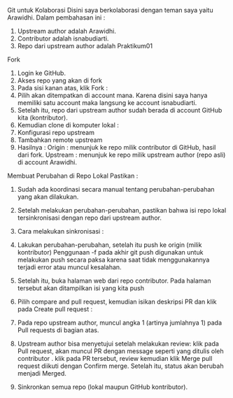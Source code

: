 Git untuk Kolaborasi
Disini saya berkolaborasi dengan teman saya yaitu Arawidhi.
Dalam pembahasan ini :
1.	Upstream author adalah Arawidhi.
2.	Contributor adalah isnabudiarti.
3.	Repo dari upstream author adalah Praktikum01 
 

Fork 
1.	Login ke GitHub.
2.	Akses repo yang akan di fork
3.	Pada sisi kanan atas, klik Fork :
4.	Pilih akan ditempatkan di account mana. Karena disini saya hanya memiliki satu account maka langsung ke account isnabudiarti.
5.	Setelah itu, repo dari upstream author sudah berada di account GitHub kita (kontributor).
6.	Kemudian clone di komputer lokal :
7.	Konfigurasi repo upstream 
8.	Tambahkan remote upstream
9.	Hasilnya : 
Origin : menunjuk ke repo milik contributor di GitHub, hasil dari fork.
Upstream : menunjuk ke repo milik upstream author (repo asli) di account Arawidhi. 

Membuat Perubahan di Repo Lokal
Pastikan :
1.	Sudah ada koordinasi secara manual tentang perubahan-perubahan yang akan dilakukan.
2.	Setelah melakukan perubahan-perubahan, pastikan bahwa isi repo lokal tersinkronisasi dengan repo dari upstream author. 
3.	Cara melakukan sinkronisasi :

4.	Lakukan perubahan-perubahan, setelah itu push ke origin (milik kontributor)
 Penggunaan -f pada akhir git push digunakan untuk melakukan push secara paksa karena saat tidak menggunakannya terjadi error atau muncul kesalahan.

5.	Setelah itu, buka halaman web dari repo contributor. Pada halaman tersebut akan ditampilkan isi yang kita push
6.	Pilih compare and pull request, kemudian isikan deskripsi PR dan klik pada Create pull request :
7.	Pada repo upstream author, muncul angka 1 (artinya jumlahnya 1) pada Pull requests di bagian atas.
8.	Upstream author bisa menyetujui setelah melakukan review: klik pada Pull request, akan muncul PR dengan message seperti yang ditulis oleh contributor . klik pada PR tersebut, review kemudian klik Merge pull request diikuti dengan Confirm merge. Setelah itu, status akan berubah menjadi Merged.
9.	Sinkronkan semua repo (lokal maupun GitHub kontributor).
